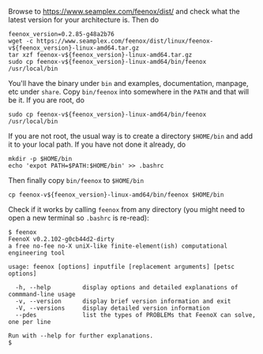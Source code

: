 Browse to <https://www.seamplex.com/feenox/dist/> and check what the latest version for your architecture is. Then do

```terminal
feenox_version=0.2.85-g48a2b76
wget -c https://www.seamplex.com/feenox/dist/linux/feenox-v${feenox_version}-linux-amd64.tar.gz
tar xzf feenox-v${feenox_version}-linux-amd64.tar.gz
sudo cp feenox-v${feenox_version}-linux-amd64/bin/feenox /usr/local/bin
```

You'll have the binary under `bin` and examples, documentation, manpage, etc under `share`. Copy `bin/feenox` into somewhere in the `PATH` and that will be it. If you are root, do

```terminal
sudo cp feenox-v${feenox_version}-linux-amd64/bin/feenox /usr/local/bin
```

If you are not root, the usual way is to create a directory `$HOME/bin` and add it to your local path. If you have not done it already, do

```terminal
mkdir -p $HOME/bin
echo 'expot PATH=$PATH:$HOME/bin' >> .bashrc
```

Then finally copy `bin/feenox` to `$HOME/bin`

```terminal
cp feenox-v${feenox_version}-linux-amd64/bin/feenox $HOME/bin
```

Check if it works by calling `feenox` from any directory (you might need to open a new terminal so `.bashrc` is re-read):

```terminal
$ feenox
FeenoX v0.2.102-g0cb44d2-dirty 
a free no-fee no-X uniX-like finite-element(ish) computational engineering tool

usage: feenox [options] inputfile [replacement arguments] [petsc options]

  -h, --help         display options and detailed explanations of commmand-line usage
  -v, --version      display brief version information and exit
  -V, --versions     display detailed version information
  --pdes             list the types of PROBLEMs that FeenoX can solve, one per line

Run with --help for further explanations.
$ 
```
